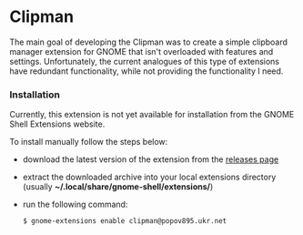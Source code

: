 # Clipman

The main goal of developing the Clipman was to create a simple clipboard manager extension for GNOME that isn't overloaded with features and settings. Unfortunately, the current analogues of this type of extensions have redundant functionality, while not providing the functionality I need.

### Installation

Currently, this extension is not yet available for installation from the GNOME Shell Extensions website.

To install manually follow the steps below:

- download the latest version of the extension from the [releases page](https://github.com/popov895/Clipman/releases)
- extract the downloaded archive into your local extensions directory (usually **~/.local/share/gnome-shell/extensions/**)
- run the following command:

   `$ gnome-extensions enable clipman@popov895.ukr.net`
